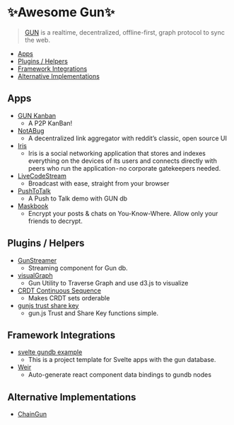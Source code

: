 # ✨Awesome Gun✨

> [GUN](https://github.com/amark/gun) is a realtime, decentralized, offline-first, graph protocol to sync the web.

- [Apps](#apps)
- [Plugins / Helpers](#plugins--helpers)
- [Framework Integrations](#framework-integrations)
- [Alternative Implementations](#alternative-implementations)

## Apps

- [GUN Kanban](https://github.com/nmaro/gun-kanban/)
  - A P2P KanBan!
- [NotABug](https://github.com/notabugio/notabug)
  - A decentralized link aggregator with reddit’s classic, open source UI
- [Iris](https://github.com/irislib/iris)
  - Iris is a social networking application that stores and indexes everything on the devices of its users and connects directly with peers who run the application - no corporate gatekeepers needed.
- [LiveCodeStream](https://github.com/QVDev/codestreamer)
  - Broadcast with ease, straight from your browser
- [PushToTalk](https://github.com/QVDev/GunPushToTalk)
  - A Push to Talk demo with GUN db
- [Maskbook](https://github.com/DimensionDev/Maskbook)
  - Encrypt your posts & chats on You-Know-Where. Allow only your friends to decrypt.

## Plugins / Helpers

- [GunStreamer](https://github.com/QVDev/GunStreamer)
  - Streaming component for Gun db.
- [visualGraph](https://github.com/dletta/visualGraph)
  - Gun Utility to Traverse Graph and use d3.js to visualize
- [CRDT Continuous Sequence](https://github.com/nmaro/crdt-continuous-sequence)
  - Makes CRDT sets orderable
- [gunjs trust share key](https://github.com/Lightnet/gunjstrustsharekey)
  - gun.js Trust and Share Key functions simple.
  
## Framework Integrations

- [svelte gundb example](https://github.com/ak5/svelte-gun-example)
  - This is a project template for Svelte apps with the gun database.
- [Weir](https://github.com/rm-rf-etc/weir)
  - Auto-generate react component data bindings to gundb nodes

## Alternative Implementations

- [ChainGun](https://github.com/chain-gun)
